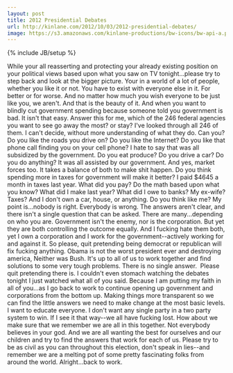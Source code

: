 ```yaml
---
layout: post
title: 2012 Presidential Debates
url: http://kinlane.com/2012/10/03/2012-presidential-debates/
image: https://s3.amazonaws.com/kinlane-productions/bw-icons/bw-api-a.png
---
```

{% include JB/setup %}
<p>
     While your all reasserting and protecting your already existing position on your political views based upon what you saw on TV tonight…please try to step back and look at the bigger picture. Your in a world of a lot of people, whether you like it or not. You have to exist with everyone else in it. For better or for worse. And no matter how much you wish everyone to be just like you, we aren't. And that is the beauty of it. And when you want to blindly cut government spending because someone told you government is bad. It isn't that easy. Answer this for me, which of the 246 federal agencies you want to see go away the most? or stay? I've looked through all 246 of them. I can't decide, without more understanding of what they do. Can you? Do you like the roads you drive on? Do you like the Internet? Do you like that phone call finding you on your cell phone? I hate to say that was all subsidized by the government. Do you eat produce? Do you drive a car? Do you do anything? It was all assisted by our government. And yes, market forces too. It takes a balance of both to make shit happen. Do you think spending more in taxes for government will make it better? I paid $4645 a month in taxes last year. What did you pay? Do the math based upon what you know? What did I make last year? What did I owe to banks? My ex-wife? Taxes? And I don't own a car, house, or anything. Do you think like me? My point is…nobody is right. Everybody is wrong. The answers aren't clear, and there isn't a single question that can be asked. There are many...depending on who you are. Government isn't the enemy, nor is the corporation. But yet they are both controlling the outcome equally. And I fucking hate them both, yet I own a corporation and I work for the government--actively working for and against it. So please, quit pretending being democrat or republican will fix fucking anything. Obama is not the worst president ever and destroying america, Neither was Bush. It's up to all of us to work together and find solutions to some very tough problems. There is no single answer.  Please quit pretending there is. I couldn't even stomach watching the debates tonight I just watched what all of you said. Because I am putting my faith in all of you…as I go back to work to continue opening up government and corporations from the bottom up. Making things more transparent so we can find the little answers we need to make change at the most basic levels. I want to educate everyone. I don't want any single party in a two party system to win. If I see it that way--we all have fucking lost. How about we make sure that we remember we are all in this together. Not everybody believes in your god. And we are all wanting the best for ourselves and our children and try to find the answers that work for each of us. Please try to be as civil as you can throughout this election, don't speak in lies--and remember we are a melting pot of some pretty fascinating folks from around the world. Alright…back to work.
</p>